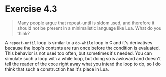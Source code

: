 Exercise 4.3
============

> Many people argue that repeat-until is sldom used, and therefore
> it should not be present in a minimalistic language like Lua. What 
> do you think?

A `repeat-until` loop is similar to a `do-while` loop in C and it's derivatives
because the loop's contents are run once before the condition is evaluated.
This behavior is not used too often, but sometimes it's needed. You can
simulate such a loop with a while loop, but doing so is awkward and doesn't
tell the reader of the code right away what you intend the loop to do, so I do
think that such a construction has it's place in Lua.
